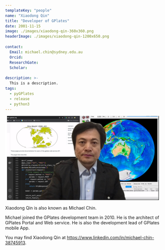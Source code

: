 ```yaml
---
templateKey: "people"
name: "Xiaodong Qin"
title: "Developer of GPlates"
date: 2001-11-15
image: ./images/xiaodong-qin-360x360.png
headerImage: ./images/xiaodong-qin-1200x650.png

contact:
  Email: michael.chin@sydney.edu.au
  Orcid:
  ResearchGate:
  Scholar:
  
description: >-
  This is a description.
tags:
  - pyGPlates
  - release
  - python3
---
```


![Xiaodong Qin](./images/xiaodong-qin-1200x650.png)

Xiaodong Qin is also known as Michael Chin.

Michael joined the GPlates development team in 2010. He is the architect of GPlates Portal and Web service. He is also the development lead of GPlates mobile App.

You may find Xiaodong Qin at https://www.linkedin.com/in/michael-chin-38745913.
